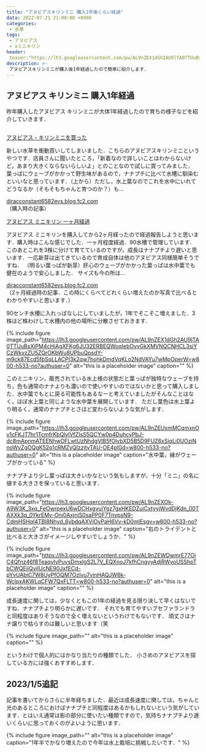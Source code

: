 ```yaml
---
title: "アヌビアスキリンミニ 購入1年後くらい経過"
data: 2022-07-21 21:00:00 +0900
categories: 
 - 水草
tags:
 - アヌビアス
 - aミニキリン
header:
 teaser:"https://lh3.googleusercontent.com/pw/AL9nZEX1dGh2AU9lTA0TTUuBsXiPM4cHiAgXFKg6JU32ERBEQWoqIebOvvGkXMVNQCNHCL3siYCzWkvzZU5ZQrOKbWu8UPbuQpsdY-m9ck87Ecd5fbSqLLACPI3k2qw7hohkDmdVqKLo2NdVAYu7wMpOperW=w800-h533-no?authuser=0"
description: >-
 アヌビアスキリンミニが購入後1年経過したので簡単に紹介します．
---
```


## アヌビアス キリンミニ 購入1年経過

昨年購入したアヌビアス キリンミニが大体1年経過したので育ちの様子などを紹介していきます．


<div class="blogcard"><div class="blogcard-content"><div class="blogcard-image"><div class="blogcard-image-wrapper"><a href="https://diracconstant6582evs.blog.fc2.com/blog-entry-145.html" target="_blank"><img src="https://blog-imgs-148.fc2.com/d/i/r/diracconstant6582evs/P1000414.jpg" alt=""></a></div></div><div class="blogcard-text"><p class="blogcard-title"><a href="https://diracconstant6582evs.blog.fc2.com/blog-entry-145.html" target="_blank">アヌビアス・キリンミニを買った</a></p><p class="blogcard-description">新しい水草を衝動買いしてしまいました．こちらのアヌビアスキリンミニというやつです．店員さんに聞いたところ，「新着なので詳しいことはわからないけど，あまり大きくならないらしいよ」とのことなので試しに買ってみました． 葉っぱにウェーブがかかって野生味があるので，ナナプチに比べて水槽に馴染むといいなと思っています．（上から）ただし，水上葉なのでこれを水中にいれてどうなるか（そもそもちゃんと育つのか？）も...</p></div></div><div class="blogcard-footer"><a href="https://diracconstant6582evs.blog.fc2.com/blog-entry-145.html" target="_blank"><img src="https://www.google.com/s2/favicons?domain=https://diracconstant6582evs.blog.fc2.com/blog-entry-145.html" alt="">diracconstant6582evs.blog.fc2.com</a></div></div>
（購入時の記事）

<div class="blogcard"><div class="blogcard-content"><div class="blogcard-image"><div class="blogcard-image-wrapper"><a href="https://diracconstant6582evs.blog.fc2.com/blog-entry-184.html" target="_blank"><img src="https://blog-imgs-148.fc2.com/d/i/r/diracconstant6582evs/P1000415.jpg" alt=""></a></div></div><div class="blogcard-text"><p class="blogcard-title"><a href="https://diracconstant6582evs.blog.fc2.com/blog-entry-184.html" target="_blank">アヌビアス ミニキリン 一ヶ月経過</a></p><p class="blogcard-description">アヌビアス ミニキリンを購入してから2ヶ月経ったので経過報告しようと思います．購入時はこんな感じでした．一ヶ月程度経過．90水槽で管理しています．このあとこれを3株に分けて育てているのですが，成長はナナプチより遅いと思います．一応新芽は出てきているので育成自体は他のアヌビアス同様簡単そうですね． （明るい葉っぱが新芽）肝心のウェーブがかかった葉っぱは水中葉でも健在のようで安心しました． サイズも今の所は...</p></div></div><div class="blogcard-footer"><a href="https://diracconstant6582evs.blog.fc2.com/blog-entry-184.html" target="_blank"><img src="https://www.google.com/s2/favicons?domain=https://diracconstant6582evs.blog.fc2.com/blog-entry-184.html" alt="">diracconstant6582evs.blog.fc2.com</a></div></div>
（2ヶ月経過時の記事．この時にくらべてどれくらい増えたのか写真で比べるとわかりやすいと思います．）


90センチ水槽に入れっぱなしにしていましたが，1年でそこそこ増えました．3株ほど株わけして水槽内の他の場所に分散させておきます．


{% include figure image_path="https://lh3.googleusercontent.com/pw/AL9nZEX1dGh2AU9lTA0TTUuBsXiPM4cHiAgXFKg6JU32ERBEQWoqIebOvvGkXMVNQCNHCL3siYCzWkvzZU5ZQrOKbWu8UPbuQpsdY-m9ck87Ecd5fbSqLLACPI3k2qw7hohkDmdVqKLo2NdVAYu7wMpOperW=w800-h533-no?authuser=0" alt="this is a placeholder image" caption="" %}


このミニキリン，販売されている水上様の状態だと葉っぱが独特なウェーブを持ち，色も通常のナナよりも濃いので使いやすいのではないかと思って購入しました．水中葉でもとに戻る可能性もあるなーと考えていましたがそんなことはなく，ほぼ水上葉と同じような水中葉を展開しています． ただし葉色は水上葉より明るく，通常のナナプチとさほど変わらないような気がします．

{% include figure image_path="https://lh3.googleusercontent.com/pw/AL9nZEUxmMCqmxnOv1cFKJT7hr1TcmfrKbQlvlVfZIsS5QCYw0p4DuhcyPbJ-dc8mApnmATEENhwOFLwtUzNhdgVlB5fOlvbXD5B5D9FUZ6xSiqLi0UOziNnoWvZgOQgK52q1cRMZyQIzzjtvTAU-OE4plGd=w800-h533-no?authuser=0" alt="this is a placeholder image" caption="水中葉，縁がウェーブがかっている" %}


ナナプチより少し葉っぱは大きいかなという気もしますが，十分「ミニ」の名に値する大きさを保っていると思います． 

{% include figure image_path="https://lh3.googleusercontent.com/pw/AL9nZEXOk-A9W3K_3xq_FeOwrpexU6wDCHxgvujYgz7gxHKEDZuiCxtyyjWvdDjKdn_00TAXXk3q_0YkrEMv-Onj0AxjniS0saPP0F7TnvpsN9-CdmHSHqI4TBl8Nhyd_6vbdqAXVjOvPaH6Vv-kD0mIEsgv=w800-h533-no?authuser=0" alt="this is a placeholder image" caption="右のトライデントと比べると大きさがイメージしやすいでしょうか．" %}

{% include figure image_path="https://lh3.googleusercontent.com/pw/AL9nZEWDwmrE77OiC4Qfnz46f8TeaqvIvPuvsDmxIgS2L7V_EQXnoJ7kfhCngvyAdjRWvoUSShpTbCWQEiiQviIUcNE90JxfECd-pYvUAbiC7W8UyPfOQM7Ozlvu7vinHAQJW6k-WcIpxAKWLqCFW7QxFLTT=w800-h533-no?authuser=0" alt="this is a placeholder image" caption="" %}

成長速度に関しては，少なくともこの1年の経過を見る限り決して早くはないですね．ナナプチより明らかに遅いです． それでも育てやすいブセファランドラと同程度はありそうなので全く増えないというわけでもないです． 頑丈さはナナ譲りで枯らすのは難しいと思います（笑

{% include figure image_path="" alt="this is a placeholder image" caption="" %}

というわけで個人的にはかなり当たりの種類でした． 小さめのアヌビアスを探している方には強くおすすめします． 


## 2023/1/5追記

記事を書いてからさらに半年経ちました．最近は成長速度に関しては，ちゃんと光のあるところにおけばナナプチと同程度はあるかもしれないという気がしています．とはいえ通常は影の部分に使いたい種類ですので，気持ちナナプチより遅いくらいに思っておくのがよいように思います．

{% include figure image_path="" alt="this is a placeholder image" caption="1年半でかなり増えたので今年は水上栽培に挑戦したいです．" %}


